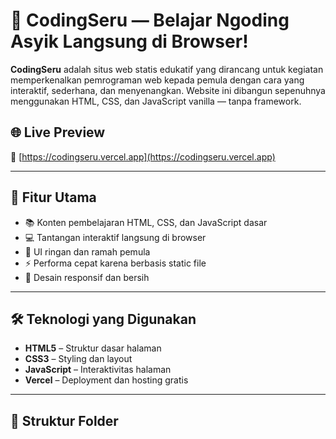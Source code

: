 # 🎉 CodingSeru — Belajar Ngoding Asyik Langsung di Browser!

**CodingSeru** adalah situs web statis edukatif yang dirancang untuk kegiatan memperkenalkan pemrograman web kepada pemula dengan cara yang interaktif, sederhana, dan menyenangkan. Website ini dibangun sepenuhnya menggunakan HTML, CSS, dan JavaScript vanilla — tanpa framework.

## 🌐 Live Preview

🔗 [https://codingseru.vercel.app](https://codingseru.vercel.app)

---

## 🚀 Fitur Utama

- 📚 Konten pembelajaran HTML, CSS, dan JavaScript dasar
- 💻 Tantangan interaktif langsung di browser
- 🧠 UI ringan dan ramah pemula
- ⚡ Performa cepat karena berbasis static file
- 🎨 Desain responsif dan bersih

---

## 🛠️ Teknologi yang Digunakan

- **HTML5** – Struktur dasar halaman
- **CSS3** – Styling dan layout
- **JavaScript** – Interaktivitas halaman
- **Vercel** – Deployment dan hosting gratis

---

## 📁 Struktur Folder
